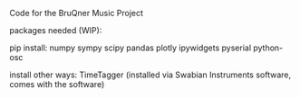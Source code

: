 Code for the BruQner Music Project

packages needed (WIP):

pip install:
numpy
sympy
scipy
pandas
plotly
ipywidgets
pyserial
python-osc

install other ways:
TimeTagger (installed via Swabian Instruments software, comes with the software)
